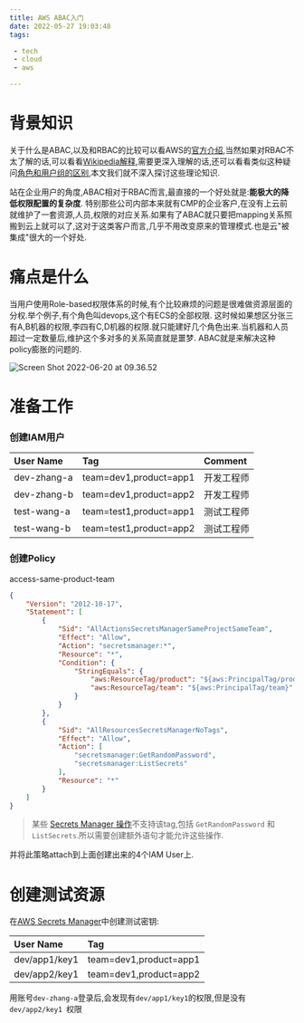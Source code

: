 ```yaml
---
title: AWS ABAC入门
date: 2022-05-27 19:03:48
tags:

 - tech
 - cloud
 - aws

---
```






# 背景知识

关于什么是ABAC,以及和RBAC的比较可以看AWS的[官方介绍](https://docs.aws.amazon.com/zh_cn/IAM/latest/UserGuide/introduction_attribute-based-access-control.html),当然如果对RBAC不太了解的话,可以看看[Wikipedia解释](https://en.wikipedia.org/wiki/Role-based_access_control),需要更深入理解的话,还可以看看类似这种疑问[角色和用户组的区别](https://stackoverflow.com/questions/7770728/group-vs-role-any-real-difference),本文我们就不深入探讨这些理论知识.

站在企业用户的角度,ABAC相对于RBAC而言,最直接的一个好处就是:**能极大的降低权限配置的复杂度**. 特别那些公司内部本来就有CMP的企业客户,在没有上云前就维护了一套资源,人员,权限的对应关系.如果有了ABAC就只要把mapping关系照搬到云上就可以了,这对于这类客户而言,几乎不用改变原来的管理模式.也是云"被集成"很大的一个好处.



# 痛点是什么

当用户使用Role-based权限体系的时候,有个比较麻烦的问题是很难做资源层面的分权.举个例子,有个角色叫devops,这个有ECS的全部权限. 这时候如果想区分张三有A,B机器的权限,李四有C,D机器的权限.就只能建好几个角色出来.当机器和人员超过一定数量后,维护这个多对多的关系简直就是噩梦. ABAC就是来解决这种policy膨胀的问题的.

![Screen Shot 2022-06-20 at 09.36.52](https://chengchaosite.oss-cn-hangzhou.aliyuncs.com/resource-container/uPic/2022_06_28_1656403738.png)



# 准备工作

### 创建IAM用户

| User Name   | Tag                     | Comment    |
| :---------- | :---------------------- | :--------- |
| dev-zhang-a | team=dev1,product=app1  | 开发工程师 |
| dev-zhang-b | team=dev1,product=app2  | 开发工程师 |
| test-wang-a | team=test1,product=app1 | 测试工程师 |
| test-wang-b | team=test1,product=app2 | 测试工程师 |

### 创建Policy

access-same-product-team

```json
{
    "Version": "2012-10-17",
    "Statement": [
        {
            "Sid": "AllActionsSecretsManagerSameProjectSameTeam",
            "Effect": "Allow",
            "Action": "secretsmanager:*",
            "Resource": "*",
            "Condition": {
                "StringEquals": {
                    "aws:ResourceTag/product": "${aws:PrincipalTag/product}",
                    "aws:ResourceTag/team": "${aws:PrincipalTag/team}"
                }
            }
        },
        {
            "Sid": "AllResourcesSecretsManagerNoTags",
            "Effect": "Allow",
            "Action": [
                "secretsmanager:GetRandomPassword",
                "secretsmanager:ListSecrets"
            ],
            "Resource": "*"
        }
    ]
}
```

>  某些 [Secrets Manager 操作](https://docs.aws.amazon.com/IAM/latest/UserGuide/list_awssecretsmanager.html#awssecretsmanager-actions-as-permissions)不支持该tag,包括 `GetRandomPassword` 和 `ListSecrets`.所以需要创建额外语句才能允许这些操作.

并将此策略attach到上面创建出来的4个IAM User上.





# 创建测试资源

在[AWS Secrets Manager](https://us-east-1.console.aws.amazon.com/secretsmanager/landing?region=us-east-1)中创建测试密钥:

| User Name     | Tag                    |
| :------------ | :--------------------- |
| dev/app1/key1 | team=dev1,product=app1 |
| dev/app2/key1 | team=dev1,product=app2 |

用账号`dev-zhang-a`登录后,会发现有`dev/app1/key1`的权限,但是没有`dev/app2/key1 `权限

